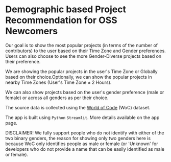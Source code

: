 # Demographic based Project Recommendation for OSS Newcomers

Our goal is to show the most popular projects (in terms of the number of contributors) to the user based on their Time Zone and Gender preferences. Users can also choose to see the more Gender-Diverse projects based on their preference.

We are showing the popular projects in the user's Time Zone or Globally based on their choice.Optionally, we can show the popular projects in nearby Time Zones (User's Time Zone ± 2 Hours). 

We can also show projects based on the user's gender preference (male or female) or across all genders as per their choice.

The source data is collected using the [World of Code](https://worldofcode.org/) (WoC) dataset.

The app is built using `Python` `Streamlit`. More details available on the app page.

DISCLAIMER! We fully support people who do not identify with either of the two binary genders, the reason for showing only two genders here is because WoC only identifies people as male or female (or 'Unknown' for developers who do not provide a name that can be easily identified as male or female).
